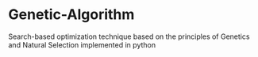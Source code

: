 # Genetic-Algorithm
Search-based optimization technique based on the principles of Genetics and Natural Selection implemented in python
